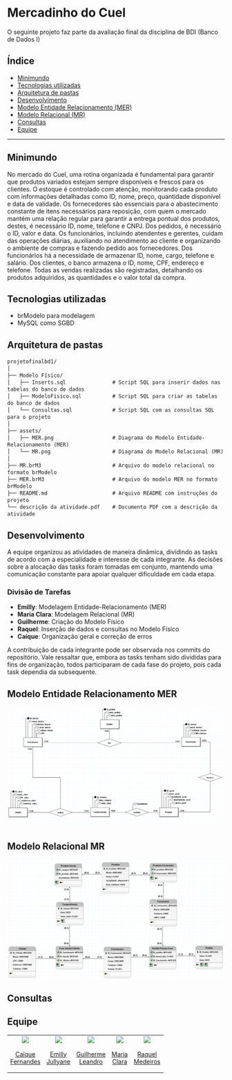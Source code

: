 # Mercadinho do Cuel

O seguinte projeto faz parte da avaliação final da disciplina de BDI (Banco de Dados I)

## Índice
- [Minimundo](#minimundo)
- [Tecnologias utilizadas](#tecnologias-utilizadas)
- [Arquitetura de pastas](#arquitetura-de-pastas)
- [Desenvolvimento](#desenvolvimento)
- [Modelo Entidade Relacionamento (MER)](#modelo-entidade-relacionamento-mer)
- [Modelo Relacional (MR)](#modelo-relacional-mr)
- [Consultas](#consultas)
- [Equipe](#equipe)

---

## Minimundo
No mercado do Cuel, uma rotina organizada é fundamental para garantir que produtos variados estejam sempre disponíveis e frescos para os clientes. O estoque é controlado com atenção, monitorando cada produto com informações detalhadas como ID, nome, preço, quantidade disponível e data de validade. Os fornecedores são essenciais para o abastecimento constante de itens necessários para reposição, com quem o mercado mantém uma relação regular para garantir a entrega pontual dos produtos, destes, é necessário ID, nome, telefone e CNPJ. Dos pedidos, é necessário o ID, valor e data. Os funcionários, incluindo atendentes e gerentes, cuidam das operações diárias, auxiliando no atendimento ao cliente e organizando o ambiente de compras e fazendo pedido aos fornecedores. Dos funcionários há a necessidade de armazenar ID, nome, cargo, telefone e salário. Dos clientes, o banco armazena o ID, nome, CPF, endereço e telefone. Todas as vendas realizadas são registradas, detalhando os produtos adquiridos, as quantidades e o valor total da compra.

## Tecnologias utilizadas
- brModelo para modelagem
- MySQL como SGBD

## Arquitetura de pastas

```
projetofinalbd1/
│
├── Modelo Físico/
│   ├── Inserts.sql               # Script SQL para inserir dados nas tabelas do banco de dados
│   ├── ModeloFisico.sql          # Script SQL para criar as tabelas do banco de dados
│   └── Consultas.sql             # Script SQL com as consultas SQL para o projeto
│
├── assets/
│   ├── MER.png                   # Diagrama do Modelo Entidade-Relacionamento (MER)
│   └── MR.png                    # Diagrama do Modelo Relacional (MR)
│
├── MR.brM3                       # Arquivo do modelo relacional no formato brModelo
├── MER.brM3                      # Arquivo do modelo MER no formato brModelo
├── README.md                     # Arquivo README com instruções do projeto
└── descrição da atividade.pdf    # Documento PDF com a descrição da atividade
```

## Desenvolvimento

A equipe organizou as atividades de maneira dinâmica, dividindo as tasks de acordo com a especialidade e interesse de cada integrante. As decisões sobre a alocação das tasks foram tomadas em conjunto, mantendo uma comunicação constante para apoiar qualquer dificuldade em cada etapa.

### Divisão de Tarefas

- **Emilly**: Modelagem Entidade-Relacionamento (MER)
- **Maria Clara**: Modelagem Relacional (MR)
- **Guilherme**: Criação do Modelo Físico
- **Raquel**: Inserção de dados e consultas no Modelo Físico
- **Caíque**: Organização geral e correção de erros

A contribuição de cada integrante pode ser observada nos commits do repositório. Vale ressaltar que, embora as tasks tenham sido divididas para fins de organização, todos participaram de cada fase do projeto, pois cada task dependia da subsequente.


## Modelo Entidade Relacionamento MER
![Modelo entidade relacionamento](./assets/MER.png) 

## Modelo Relacional MR
![Modelo relacional](./assets/MR.png) 

## Consultas


## Equipe
<table align="center">
  <tr align="center">
  <td>
      <a href="https://github.com/Caiqueferlima">
        <img src="https://avatars.githubusercontent.com/u/130234796?v=4" width=100 />
        <p>Caíque <br/>Fernandes</p>
      </a>
    </td>
    <td>
      <a href="https://github.com/emillyjullyane">
        <img src="https://avatars.githubusercontent.com/emillyjullyane" width=100 />
        <p>Emilly <br/>Jullyane</p>
      </a>
    </td>
    <td>
      <a href="https://github.com/Guilhermeleandro-N">
        <img src="https://avatars.githubusercontent.com/Guilhermeleandro-N" width=100 />
        <p>Guilherme <br/>Leandro</p>
      </a>
    <td>
      <a href="https://github.com/mcclara18">
        <img src="https://avatars.githubusercontent.com/mcclara18" width=100 />
        <p>Maria <br/>Clara</p>
      </a>
    </td>
    <td>
      <a href="https://github.com/Rachelee18">
        <img src="https://avatars.githubusercontent.com/Rachelee18" width=100 />
        <p>Raquel <br/>Medeiros</p>
      </a>
  </tr>
